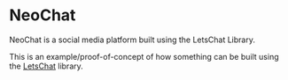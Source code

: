 # NeoChat
NeoChat is a social media platform built using the LetsChat Library.

This is an example/proof-of-concept of how something can be built using the <a href="https://github.com/BhargavEkbote/LetsChat.git">LetsChat</a> library.
